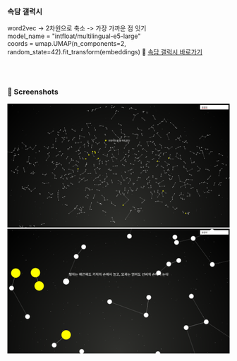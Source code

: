 <br>

### 속담 갤럭시
word2vec -> 2차원으로 축소 -> 가장 가까운 점 잇기<br>
model_name = "intfloat/multilingual-e5-large"<br>
coords = umap.UMAP(n_components=2, random_state=42).fit_transform(embeddings)
🔗 [속담 갤럭시 바로가기](https://abc-crtl.github.io/sokdam/)

<br>
<br>

### 📸 Screenshots

![스크린샷 1](s2.png)  
![스크린샷 2](s3.png)
